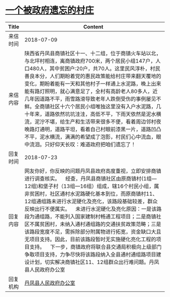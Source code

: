 # <a href="http://www.shangluo.gov.cn/zmhd/ldxxxx.jsp?urltype=leadermail.LeaderMailContentUrl&wbtreeid=1112&leadermailid=4809">一个被政府遗忘的村庄</a>
| Title |                                                                                                                                                                                       Content                                                                                                                                                                                        |
|:-----:|--------------------------------------------------------------------------------------------------------------------------------------------------------------------------------------------------------------------------------------------------------------------------------------------------------------------------------------------------------------------------------------|
| 来信时间  | 2018-07-09                                                                                                                                                                                                                                                                                                                                                                           |
| 来信内容  | 陕西省丹凤县商镇社区十一、十二组，位于商镇火车站以北，与北坪村相连，离商镇政府700米，两个居民小组147户，人口480人，其中贫困户:20户，共70人。这里民风淳朴，村民善良本分，人们期盼着党的惠民政策能给村庄带来翻天覆地的变化，期盼着能有一天和其他村子一样通上水泥路，晚上出来能有路灯照明，就心满意足了，全村有高龄老人80多人，近几年因道路不平，雨雪路滑导致老年人跌倒受伤的事例屡见不鲜。全商镇社区十六个居民小组唯独这里没有入户水泥路，几十年来，道路依然坑坑洼洼，高低不平，下雨天依然是泥水横流，泥泞不堪，给生产和生活带来很多不便，看着周边邻村夜晚路灯通明，道路平坦，看着自己村眼前漆黑一片，道路凹凸不平，泥水横流，满满的希望成了泡影，村民们心中流血，眼中流泪。只好仰天长叹：难道政府把咱们遗忘了！                      |
| 回复时间  | 2018-07-23                                                                                                                                                                                                                                                                                                                                                                           |
| 回复内容  | 网友你好，你反映的问题丹凤县政府高度重视，立即安排商镇进行调查核实。    经查，丹凤县商镇社区由原商镇村(1组—12组)和堡子村（13组—16组）组成，辖16个村民小组，属非贫困村，社区通村水泥路硬化基本到位，而原商镇村11、12组通组路未进行水泥硬化及亮化，该路段基础较差，群众反映出行不便属实。    未进行水泥硬化及亮化原因：一是该路段为通组路，不能列入国家建制村畅通工程项目；二是商镇社区不属贫困村，未纳入通村通组路的交通扶贫政策范畴；三是该路段宽度不足，需拆除部分附属物进行拓宽，资金缺口大且无项目支持。因此，目前该路段暂时无实施硬化亮化工程的项目支持。    下一步，商镇政府将联合县交通局积极向上级部门争取项目支持，力争尽快将该路段纳入全县通村通组路项目建设计划，切实解决商镇社区11、12组群众出行难问题。丹凤县人民政府办公室 |
| 回复机构  | <a href="../../categories/agencies/丹凤县人民政府办公室.md">丹凤县人民政府办公室</a>                                                                                                                                                                                                                                                                                                                       |